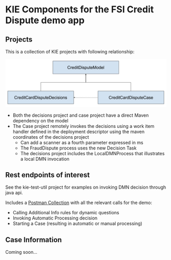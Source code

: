 # KIE Components for the FSI Credit Dispute demo app

## Projects

This is a collection of KIE projects with following relationship:

![Project Relationship Diagram](project-relationship.png "Project dependencies")

* Both the decisions project and case project have a direct Maven dependency on the model
* The Case project remotely invokes the decisions using a work item handler defined in the deployment descriptor using the maven coordinates of the decisions project
  * Can add a scanner as a fourth parameter expressed in ms
  * The FraudDispute process uses the new Decision Task
  * The decisions project includes the LocalDMNProcess that illustrates a local DMN invocation

## Rest endpoints of interest

See the kie-test-util project for examples on invoking DMN decision through java api.

Includes a [Postman Collection](fsi-credit-dispute.postman_collection.json) with all the relevant calls for the demo:

* Calling Additional Info rules for dynamic questions
* Invoking Automatic Processing decision
* Starting a Case (resulting in automatic or manual processing)

## Case Information

Coming soon...
